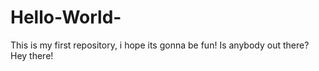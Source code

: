 # Hello-World-
This is my first repository, i hope its gonna be fun!
Is anybody out there?
Hey there!
